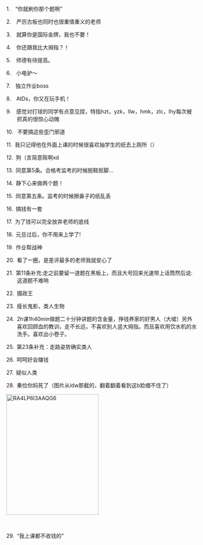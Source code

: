 <p class="MsoNormal" style="margin-left:21.0pt;text-indent:-21.0pt;mso-list:l16 level1 lfo17">
<?if !supportLists?><span lang="EN-US"><span style="mso-list:Ignore">1.<span style='font:7.0pt "Times New Roman"'>     
                    </span></span></span>
<?endif?><span lang="EN-US">“</span>你就刷你那个题啊<span lang="EN-US">”</span>
</p><p class="MsoNormal" style="margin-left:21.0pt;text-indent:-21.0pt;mso-list:l16 level1 lfo17">
<?if !supportLists?><span lang="EN-US"><span style="mso-list:Ignore">2.<span style='font:7.0pt "Times New Roman"'>     
                    </span></span></span>
<?endif?>严厉古板也同时也很重情重义的老师
        </p><p class="MsoNormal" style="margin-left:21.0pt;text-indent:-21.0pt;mso-list:l16 level1 lfo17">
<?if !supportLists?><span lang="EN-US"><span style="mso-list:Ignore">3.<span style='font:7.0pt "Times New Roman"'>     
                    </span></span></span>
<?endif?>就算你是国际金牌，我也不要！
        </p><p class="MsoNormal" style="margin-left:21.0pt;text-indent:-21.0pt;mso-list:l16 level1 lfo17">
<?if !supportLists?><span lang="EN-US"><span style="mso-list:Ignore">4.<span style='font:7.0pt "Times New Roman"'>     
                    </span></span></span>
<?endif?>你还跟我比大拇指？！
        </p><p class="MsoNormal" style="margin-left:21.0pt;text-indent:-21.0pt;mso-list:l16 level1 lfo17">
<?if !supportLists?><span lang="EN-US"><span style="mso-list:Ignore">5.<span style='font:7.0pt "Times New Roman"'>     
                    </span></span></span>
<?endif?>师德有待提高。
        </p><p class="MsoNormal" style="margin-left:21.0pt;text-indent:-21.0pt;mso-list:l16 level1 lfo17">
<?if !supportLists?><span lang="EN-US"><span style="mso-list:Ignore">6.<span style='font:7.0pt "Times New Roman"'>     
                    </span></span></span>
<?endif?>小电驴～
        </p><p class="MsoNormal" style="margin-left:21.0pt;text-indent:-21.0pt;mso-list:l16 level1 lfo17">
<?if !supportLists?><span lang="EN-US"><span style="mso-list:Ignore">7.<span style='font:7.0pt "Times New Roman"'>     
                    </span></span></span>
<?endif?>独立作业<span lang="EN-US">boss</span>
</p><p class="MsoNormal" style="margin-left:21.0pt;text-indent:-21.0pt;mso-list:l16 level1 lfo17">
<?if !supportLists?><span lang="EN-US"><span style="mso-list:Ignore">8.<span style='font:7.0pt "Times New Roman"'>     
                    </span></span></span>
<?endif?><span class="SpellE"><span lang="EN-US">AtDs</span></span>，你又在玩手机！
        </p><p class="MsoNormal" style="margin-left:21.0pt;text-indent:-21.0pt;mso-list:l16 level1 lfo17">
<?if !supportLists?><span lang="EN-US"><span style="mso-list:Ignore">9.<span style='font:7.0pt "Times New Roman"'>     
                    </span></span></span>
<?endif?>感觉对打球的同学有点意见捏，特指<span class="SpellE"><span lang="EN-US">hzt</span></span>，<span class="SpellE"><span lang="EN-US">yzk</span></span>，<span class="SpellE"><span lang="EN-US">llw</span></span>，<span class="SpellE"><span lang="EN-US">hmk</span></span>，<span class="SpellE"><span lang="EN-US">zlc</span></span>，<span class="SpellE"><span lang="EN-US">lhy</span></span>每次被抓真的很惊心动魄
        </p><p class="MsoNormal" style="margin-left:21.0pt;text-indent:-21.0pt;mso-list:l16 level1 lfo17">
<?if !supportLists?><span lang="EN-US"><span style="mso-list:Ignore">10.<span style='font:7.0pt "Times New Roman"'>  
                    </span></span></span>
<?endif?><span lang="EN-US"><span style="mso-spacerun:yes"> </span></span>不要搞这些歪门邪道
        </p><p class="MsoNormal" style="margin-left:21.0pt;text-indent:-21.0pt;mso-list:l16 level1 lfo17">
<?if !supportLists?><span lang="EN-US"><span style="mso-list:Ignore">11.<span style='font:7.0pt "Times New Roman"'>  
                    </span></span></span>
<?endif?>我只记得他在外面上课的时候很喜欢<span class="GramE">抽学生</span>的纸去上厕所（）
        </p><p class="MsoNormal" style="margin-left:21.0pt;text-indent:-21.0pt;mso-list:l16 level1 lfo17">
<?if !supportLists?><span lang="EN-US"><span style="mso-list:Ignore">12.<span style='font:7.0pt "Times New Roman"'>  
                    </span></span></span>
<?endif?>狗（言简意赅啊<span lang="EN-US">xd</span>
</p><p class="MsoNormal" style="margin-left:21.0pt;text-indent:-21.0pt;mso-list:l16 level1 lfo17">
<?if !supportLists?><span lang="EN-US"><span style="mso-list:Ignore">13.<span style='font:7.0pt "Times New Roman"'>  
                    </span></span></span>
<?endif?>同意第<span lang="EN-US">5</span>条。合格考监考的时候脱鞋抠脚<span lang="EN-US">…</span>
</p><p class="MsoNormal" style="margin-left:21.0pt;text-indent:-21.0pt;mso-list:l16 level1 lfo17">
<?if !supportLists?><span lang="EN-US"><span style="mso-list:Ignore">14.<span style='font:7.0pt "Times New Roman"'>  
                    </span></span></span>
<?endif?>静下心来做两个题！
        </p><p class="MsoNormal" style="margin-left:21.0pt;text-indent:-21.0pt;mso-list:l16 level1 lfo17">
<?if !supportLists?><span lang="EN-US"><span style="mso-list:Ignore">15.<span style='font:7.0pt "Times New Roman"'>  
                    </span></span></span>
<?endif?>同意第五条。监考的时候擦鼻子的纸乱丢
        </p><p class="MsoNormal" style="margin-left:21.0pt;text-indent:-21.0pt;mso-list:l16 level1 lfo17">
<?if !supportLists?><span lang="EN-US"><span style="mso-list:Ignore">16.<span style='font:7.0pt "Times New Roman"'>  
                    </span></span></span>
<?endif?>搞钱有一套
        </p><p class="MsoNormal" style="margin-left:21.0pt;text-indent:-21.0pt;mso-list:l16 level1 lfo17">
<?if !supportLists?><span lang="EN-US"><span style="mso-list:Ignore">17.<span style='font:7.0pt "Times New Roman"'>  
                    </span></span></span>
<?endif?>为了钱可以完全放弃老师的底线
        </p><p class="MsoNormal" style="margin-left:21.0pt;text-indent:-21.0pt;mso-list:l16 level1 lfo17">
<?if !supportLists?><span lang="EN-US"><span style="mso-list:Ignore">18.<span style='font:7.0pt "Times New Roman"'>  
                    </span></span></span>
<?endif?>元旦过后，你<span class="GramE">不</span>用来上学了<span lang="EN-US">!</span>
</p><p class="MsoNormal" style="margin-left:21.0pt;text-indent:-21.0pt;mso-list:l16 level1 lfo17">
<?if !supportLists?><span lang="EN-US"><span style="mso-list:Ignore">19.<span style='font:7.0pt "Times New Roman"'>  
                    </span></span></span>
<?endif?>作业帮战神
        </p><p class="MsoNormal" style="margin-left:21.0pt;text-indent:-21.0pt;mso-list:l16 level1 lfo17">
<?if !supportLists?><span lang="EN-US"><span style="mso-list:Ignore">20.<span style='font:7.0pt "Times New Roman"'>  
                    </span></span></span>
<?endif?>看了一圈，是<span class="GramE">差评最多</span>的老师我就安心了
        </p><p class="MsoNormal" style="margin-left:21.0pt;text-indent:-21.0pt;mso-list:l16 level1 lfo17">
<?if !supportLists?><span lang="EN-US"><span style="mso-list:Ignore">21.<span style='font:7.0pt "Times New Roman"'>  
                    </span></span></span>
<?endif?>第<span lang="EN-US">11</span>条补充<span lang="EN-US">:</span>走之前要留一道题在黑板上，而且大号回来光速带上话筒然后说<span lang="EN-US">:</span>这道题不难呐
        </p><p class="MsoNormal" style="margin-left:21.0pt;text-indent:-21.0pt;mso-list:l16 level1 lfo17">
<?if !supportLists?><span lang="EN-US"><span style="mso-list:Ignore">22.<span style='font:7.0pt "Times New Roman"'>  
                    </span></span></span>
<?endif?>摄政王
        </p><p class="MsoNormal" style="margin-left:21.0pt;text-indent:-21.0pt;mso-list:l16 level1 lfo17">
<?if !supportLists?><span lang="EN-US"><span style="mso-list:Ignore">23.<span style='font:7.0pt "Times New Roman"'>  
                    </span></span></span>
<?endif?>瘦长鬼影，类人生物
        </p><p class="MsoNormal" style="margin-left:21.0pt;text-indent:-21.0pt;mso-list:l16 level1 lfo17">
<?if !supportLists?><span lang="EN-US"><span style="mso-list:Ignore">24.<span style='font:7.0pt "Times New Roman"'>  
                    </span></span></span>
<?endif?><span lang="EN-US">2h</span>课<span lang="EN-US">1h40min</span>做题二十分钟讲题的含金量，挣钱养家的好男人（大嘘）另外喜欢回顾血的教训，走<span class="GramE">不</span>长远，不喜欢别人<span class="GramE">竖</span>大拇指。而且喜欢用饮水机的水洗手。喜欢出小卷子。
        </p><p class="MsoNormal" style="margin-left:21.0pt;text-indent:-21.0pt;mso-list:l16 level1 lfo17">
<?if !supportLists?><span lang="EN-US"><span style="mso-list:Ignore">25.<span style='font:7.0pt "Times New Roman"'>  
                    </span></span></span>
<?endif?>第<span lang="EN-US">23</span>条补充：走路姿势确实类人
        </p><p class="MsoNormal" style="margin-left:21.0pt;text-indent:-21.0pt;mso-list:l16 level1 lfo17">
<?if !supportLists?><span lang="EN-US"><span style="mso-list:Ignore">26.<span style='font:7.0pt "Times New Roman"'>  
                    </span></span></span>
<?endif?>呵呵好会赚钱
        </p><p class="MsoNormal" style="margin-left:21.0pt;text-indent:-21.0pt;mso-list:l16 level1 lfo17">
<?if !supportLists?><span lang="EN-US"><span style="mso-list:Ignore">27.<span style='font:7.0pt "Times New Roman"'>  
                    </span></span></span>
<?endif?>疑似人类
        </p><p class="MsoNormal" style="margin-left:21.0pt;text-indent:-21.0pt;mso-list:l16 level1 lfo17">
<?if !supportLists?><span lang="EN-US"><span style="mso-list:Ignore">28.<span style='font:7.0pt "Times New Roman"'>  
                    </span></span></span>
<?endif?><span class="GramE">秦俭你妈</span>死了（图片从<span class="SpellE"><span lang="EN-US">ldw</span></span>那截的，<span class="GramE">翻着翻着</span>看到这<span lang="EN-US">b</span>脸绷不住了）
        </p><p class="MsoNormal"><span lang="EN-US" style="mso-no-proof:yes"><!--[if gte vml 1]><v:shape
 id="Picture_x0020_80" o:spid="_x0000_i1667" type="#_x0000_t75" alt="RA4LP6I3AAQG6"
 style='width:183pt;height:240pt;visibility:visible;mso-wrap-style:square'>
 <v:imagedata src="汤逊湖北路1号回忆录.files/image147.png" o:title="RA4LP6I3AAQG6"/>
</v:shape><![endif]-->
<?if !vml?><img alt="RA4LP6I3AAQG6" border="0" height="320" src="汤逊湖北路1号回忆录.files/image148.jpg" v:shapes="Picture_x0020_80" width="244"/>
<?endif?>
</span></p><p class="MsoNormal"><span lang="EN-US">
<o:p> </o:p>
</span></p><p class="MsoNormal" style="margin-left:21.0pt;text-indent:-21.0pt;mso-list:l16 level1 lfo17">
<?if !supportLists?><span lang="EN-US"><span style="mso-list:Ignore">29.<span style='font:7.0pt "Times New Roman"'>  
                    </span></span></span>
<?endif?><span lang="EN-US">“</span>我上课都不收钱的<span lang="EN-US">”</span>
</p>